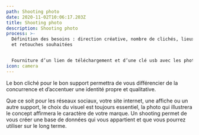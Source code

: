 ```yaml
---
path: Shooting photo
date: 2020-11-02T10:06:17.203Z
title: Shooting photo
description: Shooting photo
process: >-
  Définition des besoins : direction créative, nombre de clichés, lieux, modèles
  et retouches souhaitées


  Fourniture d’un lien de téléchargement et d’une clé usb avec les photos sélectionnées et retouchées si nécessaire
icon: camera
---
```

Le bon cliché pour le bon support permettra de vous différencier de la concurrence et d’accentuer une identité propre et qualitative.

Que ce soit pour les réseaux sociaux, votre site internet, une affiche ou un autre support, le choix du visuel est toujours essentiel, la photo qui illustrera le concept affirmera le caractère de votre marque. Un shooting permet de vous créer une base de données qui vous appartient et que vous pourrez utiliser sur le long terme.